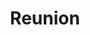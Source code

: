 ---
mission_id: reunion
editorsChoice:
title: "Reunion"
authors: 
    - "John Johnson"
date:
filename: "reunion.zip"
description: "Having obtained the location of the hidden Jedi Comunity from Goatha, Marek Sunrider has located an uncharted planet and is preparing to land when he is struck with a sudden vision. He learns of a younger sister who lives in a Jedi community who may be willing to meet him if he can prove himself worthy."
cover: 
levelReplaced:	SECBASE
difficulty: no
bm:	yes
fme: no
wax: yes
three_do: yes
voc: yes
gmd: no
vue: no
lfd: yes
base: "New level from scratch" 
editors: "WDFUSE 2.00"

---